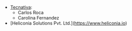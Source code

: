 - [Tecnativa](https://www.tecnativa.com):
  - Carlos Roca
  - Carolina Fernandez
- \[Heliconia Solutions Pvt. Ltd.\](<https://www.heliconia.io>)
